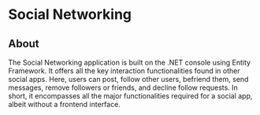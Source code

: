 # Social Networking

## About
The Social Networking application is built on the .NET console using Entity Framework. 
It offers all the key interaction functionalities found in other social apps. Here, users can post, 
follow other users, befriend them, send messages, remove followers or friends, and decline follow requests. 
In short, it encompasses all the major functionalities required for a social app, albeit without a frontend interface.
